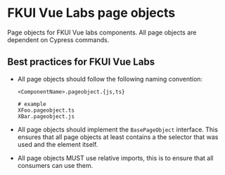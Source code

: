 # FKUI Vue Labs page objects

Page objects for FKUI Vue labs components. All page objects are dependent on Cypress commands.

## Best practices for FKUI Vue Labs

-   All page objects should follow the following naming convention:

    ```text
    <ComponentName>.pageobject.{js,ts}

    # example
    XFoo.pageobject.ts
    XBar.pageobject.js
    ```

-   All page objects should implement the `BasePageObject` interface. This ensures that all page objects at least contains a the selector that was used and the element itself.

-   All page objects MUST use relative imports, this is to ensure that all consumers can use them.
